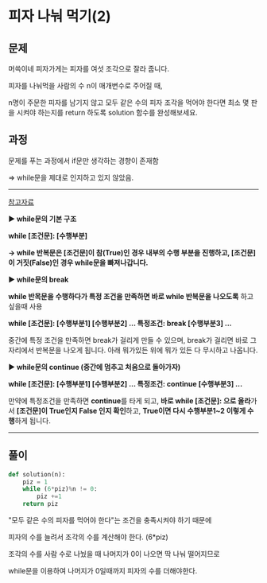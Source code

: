 # 피자 나눠 먹기(2)

## 문제

머쓱이네 피자가게는 피자를 여섯 조각으로 잘라 줍니다. 

피자를 나눠먹을 사람의 수 n이 매개변수로 주어질 때, 

n명이 주문한 피자를 남기지 않고 모두 같은 수의 피자 조각을 먹어야 한다면 최소 몇 판을 시켜야 하는지를 return 하도록 solution 함수를 완성해보세요.



## 과정

문제를 푸는 과정에서 if문만 생각하는 경향이 존재함

=> while문을 제대로 인지하고 있지 않았음.

---

[참고자료](https://blockdmask.tistory.com/m/426)

**▶ while문의 기본 구조** 

**while [조건문]:
  [수행부분]**

**-> while 반복문은 [조건문]이 참(True)인 경우 내부의 수행 부분을 진행하고, [조건문]이 거짓(False)인 경우 while문을 빠져나갑니다.**

**▶ while문의 break**

**while 반목문을 수행하다가 특정 조건을 만족하면 바로 while 반복문을 나오도록** 하고 싶을때 사용

**while [조건문]:
  [수행부분1]
  [수행부분2]
  ...
  특정조건:
    break
  [수행부분3]
  ...**

중간에 특정 조건을 만족하면 break가 걸리게 만들 수 있으며, break가 걸리면 바로 그자리에서 반복문을 나오게 됩니다. 아래 뭐가있든 위에 뭐가 있든 다 무시하고 나옵니다.



**▶ while문의 continue (중간에 멈추고 처음으로 돌아가자)**

**while [조건문]:
  [수행부분1]
  [수행부분2]
  ...
  특정조건:
    continue
  [수행부분3]
  ...**

만약에 특정조건을 만족하면 **continue**를 타게 되고, **바로 while [조건문]: 으로 올라**가서 **[조건문]이 True인지 False 인지 확인**하고, **True이면 다시 수행부분1~2 이렇게 수행**하게 됩니다.

---

 

## 풀이



```python
def solution(n):
    piz = 1
    while (6*piz)%n != 0:
        piz +=1
    return piz
```



"모두 같은 수의 피자를 먹어야 한다"는 조건을 충족시켜야 하기 때문에

피자의 수를 늘려서 조각의 수를 계산해야 한다. (6*piz)

조각의 수를 사람 수로 나눴을 때 나머지가 0이 나오면 딱 나눠 떨어지므로

while문을 이용하여 나머지가 0일때까지 피자의 수를 더해야한다.
